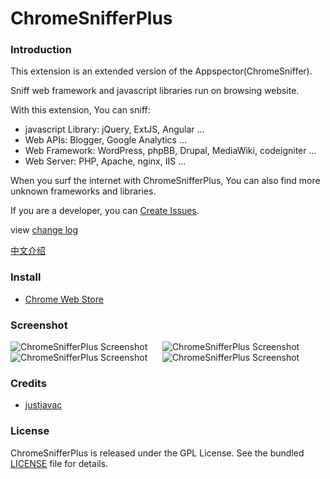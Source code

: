 ChromeSnifferPlus
=================

### Introduction

This extension is an extended version of the Appspector(ChromeSniffer).

Sniff web framework and javascript libraries run on browsing website.

With this extension, You can sniff:

- javascript Library: jQuery, ExtJS, Angular ...
- Web APIs: Blogger, Google Analytics ...
- Web Framework: WordPress, phpBB, Drupal, MediaWiki, codeigniter ...
- Web Server: PHP, Apache, nginx, IIS ...

When you surf the internet with ChromeSnifferPlus, You can also find more unknown frameworks and libraries.

If you are a developer, you can [Create Issues](https://github.com/justjavac/ChromeSnifferPlus/issues).

view [change log](./changelog.md)

[中文介绍](./README_zh_CN.md)

### Install

- [Chrome Web Store](https://chrome.google.com/webstore/detail/chrome-sniffer-plus/fhhdlnnepfjhlhilgmeepgkhjmhhhjkh)

### Screenshot

![ChromeSnifferPlus Screenshot](./screenshot/shot1.png) &nbsp;&nbsp;&nbsp;&nbsp;
![ChromeSnifferPlus Screenshot](./screenshot/shot2.png) &nbsp;&nbsp;&nbsp;&nbsp;
![ChromeSnifferPlus Screenshot](./screenshot/shot3.png) &nbsp;&nbsp;&nbsp;&nbsp;
![ChromeSnifferPlus Screenshot](./screenshot/shot4.png)

### Credits

- [justjavac](https://github.com/justjavac)

### License

ChromeSnifferPlus is released under the GPL License. See the bundled [LICENSE](./LICENSE) file for details.
